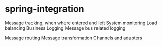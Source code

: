 spring-integration
=======================
Message tracking, when where entered and left
System monitoring
Load balancing
Business Logging
Message bus related logging

Message routing
Message transformation
Channels and adapters